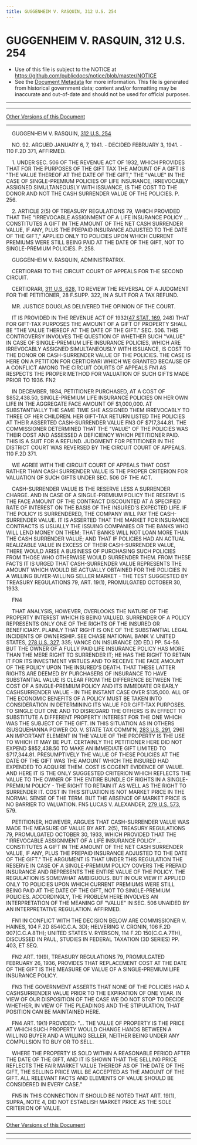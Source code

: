 ```yaml
---
title: GUGGENHEIM V. RASQUIN, 312 U.S. 254
---
```


# GUGGENHEIM V. RASQUIN, 312 U.S. 254

* Use of this file is subject to the NOTICE at https://github.com/publicdocs/notice/blob/master/NOTICE
* See the [Document Metadata](../../../index.md) for more information.
  This file is generated from historical government data; content and/or formatting may be inaccurate and out-of-date and should not be used for official purposes.

----------
----------

[Other Versions of this Document](https://publicdocs.github.io/go/links?ns=uslm-x&ref=%2Fus%2Fcourts%2Fscotus%2FusReporter%2F312%2F254)

----------

    GUGGENHEIM V. RASQUIN, [312 U.S. 254][/us/courts/scotus/usReporter/312/254]

    NO. 92.  ARGUED JANUARY 6, 7, 1941.  - DECIDED FEBRUARY 3, 1941.  - 110 F.2D 371, AFFIRMED.

    1.  UNDER SEC. 506 OF THE REVENUE ACT OF 1932, WHICH PROVIDES THAT FOR THE PURPOSES OF THE GIFT TAX THE AMOUNT OF A GIFT IS "THE VALUE THEREOF AT THE DATE OF THE GIFT," THE "VALUE" IN THE CASE OF SINGLE-PREMIUM POLICIES OF LIFE INSURANCE, IRREVOCABLY ASSIGNED SIMULTANEOUSLY WITH ISSUANCE, IS THE COST TO THE DONOR AND NOT THE CASH SURRENDER VALUE OF THE POLICIES.  P. 256.

    2.  ARTICLE 2(5) OF TREASURY REGULATIONS 79, WHICH PROVIDED THAT THE "IRREVOCABLE ASSIGNMENT OF A LIFE INSURANCE POLICY  ...  CONSTITUTES A GIFT IN THE AMOUNT OF THE NET CASH SURRENDER VALUE, IF ANY, PLUS THE PREPAID INSURANCE ADJUSTED TO THE DATE OF THE GIFT," APPLIED ONLY TO POLICIES UPON WHICH CURRENT PREMIUMS WERE STILL BEING PAID AT THE DATE OF THE GIFT, NOT TO SINGLE-PREMIUM POLICIES.  P. 258.

    GUGGENHEIM V. RASQUIN, ADMINISTRATRIX.

    CERTIORARI TO THE CIRCUIT COURT OF APPEALS FOR THE SECOND CIRCUIT.

    CERTIORARI, [311 U.S. 628][/us/courts/scotus/usReporter/311/628], TO REVIEW THE REVERSAL OF A JUDGMENT FOR THE PETITIONER, 28 F.SUPP.  322, IN A SUIT FOR A TAX REFUND.

    MR. JUSTICE DOUGLAS DELIVERED THE OPINION OF THE COURT.

    IT IS PROVIDED IN THE REVENUE ACT OF 1932([47 STAT. 169][/us/stat/47/169], 248) THAT FOR GIFT-TAX PURPOSES THE AMOUNT OF A GIFT OF PROPERTY SHALL BE "THE VALUE THEREOF AT THE DATE OF THE GIFT."  SEC. 506.  THIS CONTROVERSY INVOLVES THE QUESTION OF WHETHER SUCH "VALUE" IN CASE OF SINGLE-PREMIUM LIFE INSURANCE POLICIES, WHICH ARE IRREVOCABLY ASSIGNED SIMULTANEOUSLY WITH ISSUANCE, IS COST TO THE DONOR OR CASH-SURRENDER VALUE OF THE POLICIES.  THE CASE IS HERE ON A PETITION FOR CERTIORARI WHICH WE GRANTED BECAUSE OF A CONFLICT AMONG THE CIRCUIT COURTS OF APPEALS  FN1 AS RESPECTS THE PROPER METHOD FOR VALUATION OF SUCH GIFTS MADE PRIOR TO 1936.  FN2

    IN DECEMBER, 1934, PETITIONER PURCHASED, AT A COST OF $852,438.50, SINGLE-PREMIUM LIFE INSURANCE POLICIES ON HER OWN LIFE IN THE AGGREGATE FACE AMOUNT OF $1,000,000.  AT SUBSTANTIALLY THE SAME TIME SHE ASSIGNED THEM IRREVOCABLY TO THREE OF HER CHILDREN.  HER GIFT-TAX RETURN LISTED THE POLICIES AT THEIR ASSERTED CASH-SURRENDER VALUE  FN3  OF $717,344.81.  THE COMMISSIONER DETERMINED THAT THE "VALUE" OF THE POLICIES WAS THEIR COST AND ASSESSED A DEFICIENCY WHICH PETITIONER PAID.  THIS IS A SUIT FOR A REFUND.  JUDGMENT FOR PETITIONER IN THE DISTRICT COURT WAS REVERSED BY THE CIRCUIT COURT OF APPEALS.  110 F.2D 371.

    WE AGREE WITH THE CIRCUIT COURT OF APPEALS THAT COST RATHER THAN CASH SURRENDER VALUE IS THE PROPER CRITERION FOR VALUATION OF SUCH GIFTS UNDER SEC. 506 OF THE ACT.

    CASH-SURRENDER VALUE IS THE RESERVE LESS A SURRENDER CHARGE.  AND IN CASE OF A SINGLE-PREMIUM POLICY THE RESERVE IS THE FACE AMOUNT OF THE CONTRACT DISCOUNTED AT A SPECIFIED RATE OF INTEREST ON THE BASIS OF THE INSURED'S EXPECTED LIFE.  IF THE POLICY IS SURRENDERED, THE COMPANY WILL PAY THE CASH-SURRENDER VALUE.  IT IS ASSERTED THAT THE MARKET FOR INSURANCE CONTRACTS IS USUALLY THE ISSUING COMPANIES OR THE BANKS WHO WILL LEND MONEY ON THEM; THAT BANKS WILL NOT LOAN MORE THAN THE CASH SURRENDER VALUE; AND THAT IF POLICIES HAD AN ACTUAL REALIZABLE VALUE IN EXCESS OF THEIR CASH-SURRENDER VALUE, THERE WOULD ARISE A BUSINESS OF PURCHASING SUCH POLICIES FROM THOSE WHO OTHERWISE WOULD SURRENDER THEM.  FROM THESE FACTS IT IS URGED THAT CASH-SURRENDER VALUE REPRESENTS THE AMOUNT WHICH WOULD BE ACTUALLY OBTAINED FOR THE POLICIES IN A WILLING BUYER-WILLING SELLER MARKET - THE TEST SUGGESTED BY TREASURY REGULATIONS 79, ART. 19(1), PROMULGATED OCTOBER 30, 1933.

    FN4

    THAT ANALYSIS, HOWEVER, OVERLOOKS THE NATURE OF THE PROPERTY INTEREST WHICH IS BEING VALUED.  SURRENDER OF A POLICY REPRESENTS ONLY ONE OF THE RIGHTS OF THE INSURED OR BENEFICIARY.  PLAINLY THAT RIGHT IS ONE OF THE SUBSTANTIAL LEGAL INCIDENTS OF OWNERSHIP.  SEE CHASE NATIONAL BANK V. UNITED STATES, [278 U.S. 327][/us/courts/scotus/usReporter/278/327], 335; VANCE ON INSURANCE (2D ED.)  PP. 54-56.  BUT THE OWNER OF A FULLY PAID LIFE INSURANCE POLICY HAS MORE THAN THE MERE RIGHT TO SURRENDER IT; HE HAS THE RIGHT TO RETAIN IT FOR ITS INVESTMENT VIRTUES AND TO RECEIVE THE FACE AMOUNT OF THE POLICY UPON THE INSURED'S DEATH.  THAT THESE LATTER RIGHTS ARE DEEMED BY PURCHASERS OF INSURANCE TO HAVE SUBSTANTIAL VALUE IS CLEAR FROM THE DIFFERENCE BETWEEN THE COST OF A SINGLE-PREMIUM POLICY AND ITS IMMEDIATE OR EARLY CASHSURRENDER VALUE - IN THE INSTANT CASE OVER $135,000.  ALL OF THE ECONOMIC BENEFITS OF A POLICY MUST BE TAKEN INTO CONSIDERATION IN DETERMINING ITS VALUE FOR GIFT-TAX PURPOSES.  TO SINGLE OUT ONE AND TO DISREGARD THE OTHERS IS IN EFFECT TO SUBSTITUTE A DIFFERENT PROPERTY INTEREST FOR THE ONE WHICH WAS THE SUBJECT OF THE GIFT.  IN THIS SITUATION AS IN OTHERS (SUSQUEHANNA POWER CO. V. STATE TAX COMM'N, [283 U.S. 291][/us/courts/scotus/usReporter/283/291], 296) AN IMPORTANT ELEMENT IN THE VALUE OF THE PROPERTY IS THE USE TO WHICH IT MAY BE PUT.  CERTAINLY THE PETITIONER HERE DID NOT EXPEND $852,438.50 TO MAKE AN IMMEDIATE GIFT LIMITED TO $717,344.81.  PRESUMPTIVELY THE VALUE OF THESE POLICIES AT THE DATE OF THE GIFT WAS THE AMOUNT WHICH THE INSURED HAD EXPENDED TO ACQUIRE THEM.  COST IS COGENT EVIDENCE OF VALUE.  AND HERE IT IS THE ONLY SUGGESTED CRITERION WHICH REFLECTS THE VALUE TO THE OWNER OF THE ENTIRE BUNDLE OF RIGHTS IN A SINGLE-PREMIUM POLICY - THE RIGHT TO RETAIN IT AS WELL AS THE RIGHT TO SURRENDER IT.  COST IN THIS SITUATION IS NOT MARKET PRICE IN THE NORMAL SENSE OF THE TERM.  BUT THE ABSENCE OF MARKET PRICE IS NO BARRIER TO VALUATION.  FN5  LUCAS V. ALEXANDER, [279 U.S. 573][/us/courts/scotus/usReporter/279/573], 579.

    PETITIONER, HOWEVER, ARGUES THAT CASH-SURRENDER VALUE WAS MADE THE MEASURE OF VALUE BY ART. 2(5), TREASURY REGULATIONS 79, PROMULGATED OCTOBER 30, 1933, WHICH PROVIDED THAT THE "IRREVOCABLE ASSIGNMENT OF A LIFE INSURANCE POLICY  ...  CONSTITUTES A GIFT IN THE AMOUNT OF THE NET CASH SURRENDER VALUE, IF ANY, PLUS THE PREPAID INSURANCE ADJUSTED TO THE DATE OF THE GIFT."  THE ARGUMENT IS THAT UNDER THIS REGULATION THE RESERVE IN CASE OF A SINGLE-PREMIUM POLICY COVERS THE PREPAID INSURANCE AND REPRESENTS THE ENTIRE VALUE OF THE POLICY.  THE REGULATION IS SOMEWHAT AMBIGUOUS.  BUT IN OUR VIEW IT APPLIED ONLY TO POLICIES UPON WHICH CURRENT PREMIUMS WERE STILL BEING PAID AT THE DATE OF THE GIFT, NOT TO SINGLE-PREMIUM POLICIES.  ACCORDINGLY, THE PROBLEM HERE INVOLVES AN INTERPRETATION OF THE MEANING OF "VALUE" IN SEC. 506 UNAIDED BY AN INTERPRETATIVE REGULATION.  AFFIRMED.

    FN1  IN CONFLICT WITH THE DECISION BELOW ARE COMMISSIONER V. HAINES, 104 F.2D 854(C.C.A. 3D); HELVERING V. CRONIN, 106 F.2D 907(C.C.A.8TH); UNITED STATES V. RYERSON, 114 F.2D 150(C.C.A.7TH), DISCUSSED IN PAUL, STUDIES IN FEDERAL TAXATION (3D SERIES) PP. 403, ET SEQ.

    FN2  ART. 19(9), TREASURY REGULATIONS 79, PROMULGATED FEBRUARY 26, 1936, PROVIDES THAT REPLACEMENT COST AT THE DATE OF THE GIFT IS THE MEASURE OF VALUE OF A SINGLE-PREMIUM LIFE INSURANCE POLICY.

    FN3  THE GOVERNMENT ASSERTS THAT NONE OF THE POLICIES HAD A CASHSURRENDER VALUE PRIOR TO THE EXPIRATION OF ONE YEAR.  IN VIEW OF OUR DISPOSITION OF THE CASE WE DO NOT STOP TO DECIDE WHETHER, IN VIEW OF THE PLEADINGS AND THE STIPULATION, THAT POSITION CAN BE MAINTAINED HERE.

    FN4  ART. 19(1) PROVIDED:  "...  THE VALUE OF PROPERTY IS THE PRICE AT WHICH SUCH PROPERTY WOULD CHANGE HANDS BETWEEN A WILLING BUYER AND A WILLING SELLER, NEITHER BEING UNDER ANY COMPULSION TO BUY OR TO SELL.

    WHERE THE PROPERTY IS SOLD WITHIN A REASONABLE PERIOD AFTER THE DATE OF THE GIFT, AND IT IS SHOWN THAT THE SELLING PRICE REFLECTS THE FAIR MARKET VALUE THEREOF AS OF THE DATE OF THE GIFT, THE SELLING PRICE WILL BE ACCEPTED AS THE AMOUNT OF THE GIFT.  ALL RELEVANT FACTS AND ELEMENTS OF VALUE SHOULD BE CONSIDERED IN EVERY CASE."

    FN5  IN THIS CONNECTION IT SHOULD BE NOTED THAT ART. 19(1), SUPRA, NOTE 4, DID NOT ESTABLISH MARKET PRICE AS THE SOLE CRITERION OF VALUE.

----------

[Other Versions of this Document](https://publicdocs.github.io/go/links?ns=uslm-x&ref=%2Fus%2Fcourts%2Fscotus%2FusReporter%2F312%2F254)

----------
----------

[/us/courts/scotus/usReporter/312/254]: https://publicdocs.github.io/go/links?ns=uslm-x&ref=%2Fus%2Fcourts%2Fscotus%2FusReporter%2F312%2F254
[/us/courts/scotus/usReporter/311/628]: https://publicdocs.github.io/go/links?ns=uslm-x&ref=%2Fus%2Fcourts%2Fscotus%2FusReporter%2F311%2F628
[/us/stat/47/169]: https://publicdocs.github.io/go/links?ns=uslm&ref=%2Fus%2Fstat%2F47%2F169
[/us/courts/scotus/usReporter/278/327]: https://publicdocs.github.io/go/links?ns=uslm-x&ref=%2Fus%2Fcourts%2Fscotus%2FusReporter%2F278%2F327
[/us/courts/scotus/usReporter/283/291]: https://publicdocs.github.io/go/links?ns=uslm-x&ref=%2Fus%2Fcourts%2Fscotus%2FusReporter%2F283%2F291
[/us/courts/scotus/usReporter/279/573]: https://publicdocs.github.io/go/links?ns=uslm-x&ref=%2Fus%2Fcourts%2Fscotus%2FusReporter%2F279%2F573


